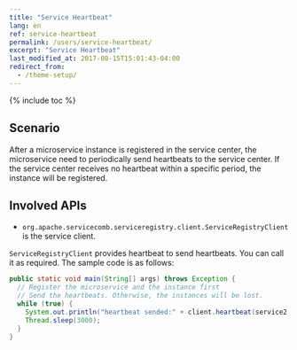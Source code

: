 ```yaml
---
title: "Service Heartbeat"
lang: en
ref: service-heartbeat
permalink: /users/service-heartbeat/
excerpt: "Service Heartbeat"
last_modified_at: 2017-08-15T15:01:43-04:00
redirect_from:
  - /theme-setup/
---
```


{% include toc %}
## Scenario

After a microservice instance is registered in the service center, the microservice need to periodically send heartbeats to the service center. If the service center receives no heartbeat within a specific period, the instance will be registered.

## Involved APIs

* `org.apache.servicecomb.serviceregistry.client.ServiceRegistryClient` is the service client.

`ServiceRegistryClient` provides heartbeat to send heartbeats. You can call it as required. The sample code is as follows:

```java
public static void main(String[] args) throws Exception {
  // Register the microservice and the instance first
  // Send the heartbeats. Otherwise, the instances will be lost.
  while (true) {
    System.out.println("heartbeat sended:" + client.heartbeat(service2.getServiceId(), instance.getInstanceId()));
    Thread.sleep(3000);
  }
}
```
